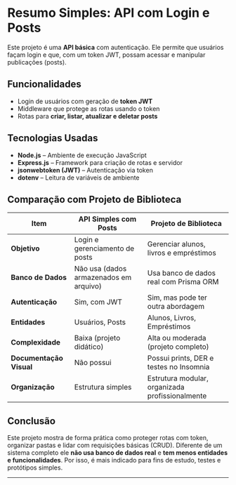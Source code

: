 # Resumo Simples: API com Login e Posts

Este projeto é uma **API básica** com autenticação. Ele permite que usuários façam login e que, com um token JWT, possam acessar e manipular publicações (posts).

## Funcionalidades

- Login de usuários com geração de **token JWT**
- Middleware que protege as rotas usando o token
- Rotas para **criar, listar, atualizar e deletar posts**

## Tecnologias Usadas

- **Node.js** – Ambiente de execução JavaScript
- **Express.js** – Framework para criação de rotas e servidor
- **jsonwebtoken (JWT)** – Autenticação via token
- **dotenv** – Leitura de variáveis de ambiente

## Comparação com Projeto de Biblioteca

| Item                    | API Simples com Posts                         | Projeto de Biblioteca                             |
|-------------------------|----------------------------------------------|---------------------------------------------------|
| **Objetivo**            | Login e gerenciamento de posts               | Gerenciar alunos, livros e empréstimos           |
| **Banco de Dados**      | Não usa (dados armazenados em arquivo)       | Usa banco de dados real com Prisma ORM           |
| **Autenticação**        | Sim, com JWT                                 | Sim, mas pode ter outra abordagem                 |
| **Entidades**           | Usuários, Posts                              | Alunos, Livros, Empréstimos                      |
| **Complexidade**        | Baixa (projeto didático)                     | Alta ou moderada (projeto completo)              |
| **Documentação Visual** | Não possui                                   | Possui prints, DER e testes no Insomnia          |
| **Organização**         | Estrutura simples                            | Estrutura modular, organizada profissionalmente  |

## Conclusão

Este projeto mostra de forma prática como proteger rotas com token, organizar pastas e lidar com requisições básicas (CRUD). Diferente de um sistema completo ele **não usa banco de dados real** e **tem menos entidades e funcionalidades**. Por isso, é mais indicado para fins de estudo, testes e protótipos simples.

---


